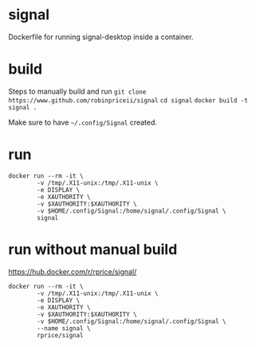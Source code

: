# signal
Dockerfile for running signal-desktop inside a container.

# build
Steps to manually build and run
`git clone https://www.github.com/robinpriceii/signal`
`cd signal`
`docker build -t signal .`

Make sure to have `~/.config/Signal` created.

# run
```
docker run --rm -it \
        -v /tmp/.X11-unix:/tmp/.X11-unix \
        -e DISPLAY \
        -e XAUTHORITY \
        -v $XAUTHORITY:$XAUTHORITY \
        -v $HOME/.config/Signal:/home/signal/.config/Signal \ 
        signal 
```

# run without manual build
https://hub.docker.com/r/rprice/signal/
```
docker run --rm -it \
        -v /tmp/.X11-unix:/tmp/.X11-unix \
        -e DISPLAY \
        -e XAUTHORITY \
        -v $XAUTHORITY:$XAUTHORITY \
        -v $HOME/.config/Signal:/home/signal/.config/Signal \ 
        --name signal \ 
        rprice/signal
```
